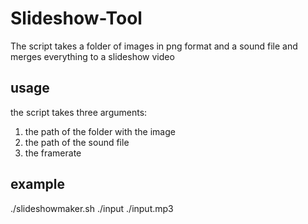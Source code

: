 # Slideshow-Tool

The script takes a folder of images in png format and a sound file and merges everything to a slideshow video


## usage

the script takes three arguments: 

1. the path of the folder with the image
2. the path of the sound file
3. the framerate


## example

./slideshowmaker.sh ./input ./input.mp3




